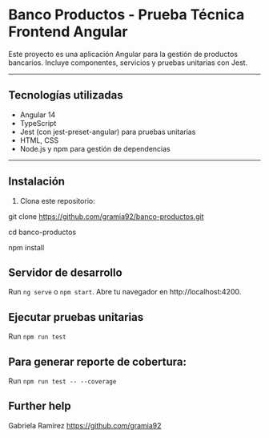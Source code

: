# Banco Productos - Prueba Técnica Frontend Angular

Este proyecto es una aplicación Angular para la gestión de productos bancarios. Incluye componentes, servicios y pruebas unitarias con Jest.

---

## Tecnologías utilizadas

- Angular 14  
- TypeScript  
- Jest (con jest-preset-angular) para pruebas unitarias  
- HTML, CSS  
- Node.js y npm para gestión de dependencias  

---

## Instalación

1. Clona este repositorio:

git clone https://github.com/gramia92/banco-productos.git

cd banco-productos

npm install

## Servidor de desarrollo

Run `ng serve` o `npm start`. Abre tu navegador en http://localhost:4200.

## Ejecutar pruebas unitarias

Run `npm run test`

## Para generar reporte de cobertura:

Run `npm run test -- --coverage` 

## Further help
Gabriela Ramírez
https://github.com/gramia92


